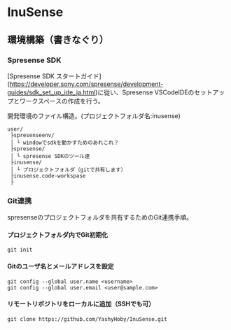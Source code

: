 # InuSense

## 環境構築（書きなぐり）
### Spresense SDK
[Spresense SDK スタートガイド] (https://developer.sony.com/spresense/development-guides/sdk_set_up_ide_ja.html)に従い、Spresense VSCodeIDEのセットアップとワークスペースの作成を行う。

開発環境のファイル構造。(プロジェクトフォルダ名:inusense)
``` tree
user/
 ├spresenseenv/
 │ └ windowでsdkを動かすためのあれこれ？
 ├spresense/
 │ └ spresense SDKのツール達
 ├inusense/
 │ └ プロジェクトフォルダ（gitで共有します）
 ├inusense.code-workspase
 ├
```

### Git連携
spresenseのプロジェクトフォルダを共有するためのGit連携手順。
#### プロジェクトフォルダ内でGit初期化
```
git init
```
#### Gitのユーザ名とメールアドレスを設定
```
git config --global user.name <username>
git config --global user.email <user@sample.com>
```
#### リモートリポジトリをローカルに追加（SSHでも可）
```
git clone https://github.com/YashyHoby/InuSense.git
```

